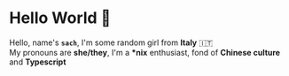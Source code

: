 # Hello World 👋 
Hello, name's **`sach`**, I'm some random girl from **Italy** 🇮🇹  
My pronouns are **she/they**, I'm a **\*nix** enthusiast, fond of **Chinese culture** and  **Typescript**
